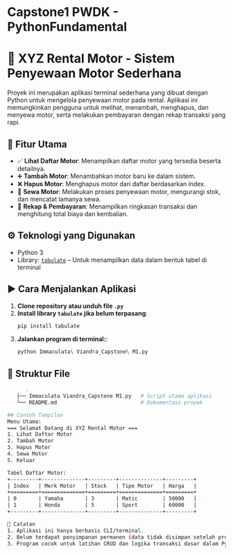 # Capstone1 PWDK - PythonFundamental
# 🛵 XYZ Rental Motor - Sistem Penyewaan Motor Sederhana

Proyek ini merupakan aplikasi terminal sederhana yang dibuat dengan Python untuk mengelola penyewaan motor pada rental. Aplikasi ini memungkinkan pengguna untuk melihat, menambah, menghapus, dan menyewa motor, serta melakukan pembayaran dengan rekap transaksi yang rapi.

## 📌 Fitur Utama

- ✅ **Lihat Daftar Motor**: Menampilkan daftar motor yang tersedia beserta detailnya.
- ➕ **Tambah Motor**: Menambahkan motor baru ke dalam sistem.
- ❌ **Hapus Motor**: Menghapus motor dari daftar berdasarkan index.
- 🛒 **Sewa Motor**: Melakukan proses penyewaan motor, mengurangi stok, dan mencatat lamanya sewa.
- 🧾 **Rekap & Pembayaran**: Menampilkan ringkasan transaksi dan menghitung total biaya dan kembalian.

## ⚙️ Teknologi yang Digunakan

- Python 3
- Library: [`tabulate`](https://pypi.org/project/tabulate/) – Untuk menampilkan data dalam bentuk tabel di terminal

## ▶️ Cara Menjalankan Aplikasi

1. **Clone repository atau unduh file `.py`**
2. **Install library `tabulate` jika belum terpasang**:
   ```bash
   pip install tabulate
2. **Jalankan program di terminal:**:
   ```bash
   python Immaculata\ Viandra_Capstone\ M1.py

## 📂 Struktur File
```bash
      .
   ├── Immaculata Viandra_Capstone M1.py   # Script utama aplikasi
   └── README.md                           # Dokumentasi proyek

## Contoh Tampilan 
Menu Utama:
=== Selamat Datang di XYZ Rental Motor ===
1. Lihat Daftar Motor
2. Tambah Motor
3. Hapus Motor
4. Sewa Motor
5. Keluar

Tabel Daftar Motor:
+---------+--------------+---------+--------------+---------+
| Index   | Merk Motor   | Stock   | Tipe Motor   | Harga   |
+=========+==============+=========+==============+=========+
| 0       | Yamaha       | 3       | Matic        | 50000   |
| 1       | Honda        | 5       | Sport        | 60000   |
+---------+--------------+---------+--------------+---------+

📌 Catatan
1. Aplikasi ini hanya berbasis CLI/terminal.
2. Belum terdapat penyimpanan permanen (data tidak disimpan setelah program ditutup).
3. Program cocok untuk latihan CRUD dan logika transaksi dasar dalam Python.
